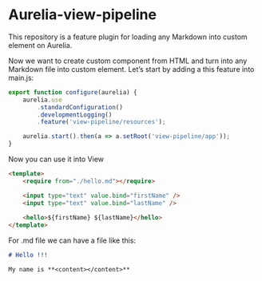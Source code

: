 # Aurelia-view-pipeline

This repository is a feature plugin for loading any Markdown into custom element on Aurelia.

Now we want to create custom component from HTML and turn into any Markdown file into custom element.
Let’s start by adding a this feature into main.js:

``` javascript
export function configure(aurelia) {
    aurelia.use
        .standardConfiguration()
        .developmentLogging()
        .feature('view-pipeline/resources');

    aurelia.start().then(a => a.setRoot('view-pipeline/app'));
}
```

Now you can use it into View
``` html
<template>
    <require from="./hello.md"></require>

    <input type="text" value.bind="firstName" />
    <input type="text" value.bind="lastName" />
    
    <hello>${firstName} ${lastName}</hello>
</template>
```

For .md file we can have a file like this:
``` markdown
# Hello !!!

My name is **<content></content>**

```



